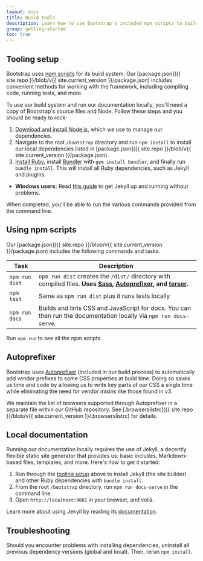 ```yaml
---
layout: docs
title: Build tools
description: Learn how to use Bootstrap's included npm scripts to build our documentation, compile source code, run tests, and more.
group: getting-started
toc: true
---
```


## Tooling setup

Bootstrap uses [npm scripts](https://docs.npmjs.com/misc/scripts) for its build system. Our
[package.json]({{ site.repo }}/blob/v{{ site.current_version }}/package.json) includes convenient
methods for working with the framework, including compiling code, running tests, and more.

To use our build system and run our documentation locally, you'll need a copy of Bootstrap's source
files and Node. Follow these steps and you should be ready to rock:

1. [Download and install Node.js](https://nodejs.org/en/download/), which we use to manage our
   dependencies.
2. Navigate to the root `/bootstrap` directory and run `npm install` to install our local
   dependencies listed in [package.json]({{ site.repo }}/blob/v{{ site.current_version
   }}/package.json).
3. [Install Ruby][install-ruby], install [Bundler][gembundler] with `gem install bundler`, and
   finally run `bundle install`. This will install all Ruby dependencies, such as Jekyll and
   plugins.

- **Windows users:** Read [this guide](https://jekyllrb.com/docs/windows/) to get Jekyll up and
  running without problems.

When completed, you'll be able to run the various commands provided from the command line.

[install-ruby]: https://www.ruby-lang.org/en/documentation/installation/
[gembundler]: https://bundler.io/

## Using npm scripts

Our [package.json]({{ site.repo }}/blob/v{{ site.current_version }}/package.json) includes the
following commands and tasks:

| Task           | Description                                                                                                                                                                               |
| -------------- | ----------------------------------------------------------------------------------------------------------------------------------------------------------------------------------------- |
| `npm run dist` | `npm run dist` creates the `/dist/` directory with compiled files. **Uses [Sass](https://sass-lang.com/), [Autoprefixer][autoprefixer], and [terser](https://github.com/terser/terser).** |
| `npm test`     | Same as `npm run dist` plus it runs tests locally                                                                                                                                         |
| `npm run docs` | Builds and lints CSS and JavaScript for docs. You can then run the documentation locally via `npm run docs-serve`.                                                                        |

Run `npm run` to see all the npm scripts.

## Autoprefixer

Bootstrap uses [Autoprefixer][autoprefixer] (included in our build process) to automatically add
vendor prefixes to some CSS properties at build time. Doing so saves us time and code by allowing us
to write key parts of our CSS a single time while eliminating the need for vendor mixins like those
found in v3.

We maintain the list of browsers supported through Autoprefixer in a separate file within our GitHub
repository. See [.browserslistrc]({{ site.repo }}/blob/v{{ site.current_version }}/.browserslistrc)
for details.

## Local documentation

Running our documentation locally requires the use of Jekyll, a decently flexible static site
generator that provides us: basic includes, Markdown-based files, templates, and more. Here's how to
get it started:

1. Run through the [tooling setup](#tooling-setup) above to install Jekyll (the site builder) and
   other Ruby dependencies with `bundle install`.
2. From the root `/bootstrap` directory, run `npm run docs-serve` in the command line.
3. Open `http://localhost:9001` in your browser, and voilà.

Learn more about using Jekyll by reading its [documentation](https://jekyllrb.com/docs/).

## Troubleshooting

Should you encounter problems with installing dependencies, uninstall all previous dependency
versions (global and local). Then, rerun `npm install`.

[autoprefixer]: https://github.com/postcss/autoprefixer
